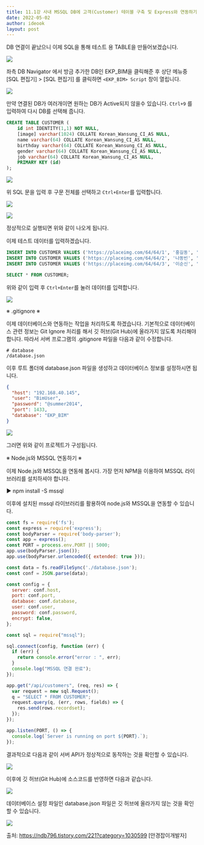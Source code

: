 ```yaml
---
title: 11.1강 사내 MSSQL DB에 고객(Customer) 테이블 구축 및 Express와 연동하기
date: 2022-05-02
author: ideook
layout: post
---
```


DB 연결이 끝났으니 이제 SQL을 통해 테스트 용 TABLE을 만들어보겠습니다.

![](images/2022-05-02-16-15-41.png)

좌측 DB Navigator 에서 방금 추가한 DB인 EKP_BIM을 클릭해준 후 상단 메뉴중 [SQL 편집기] > [SQL 편집기] 를 클릭하면 `<EKP_BIM> Script` 창이 열립니다. 

![](images/2022-05-02-16-21-46.png)

만약 연결된 DB가 여러개이면 원하는 DB가 Active되지 않을수 있습니다. `Ctrl+9` 를 입력하여 다시 DB를 선택해 줍니다.

```sql
CREATE TABLE CUSTOMER (
	id int IDENTITY(1,1) NOT NULL,
	[image] varchar(1024) COLLATE Korean_Wansung_CI_AS NULL,
	name varchar(64) COLLATE Korean_Wansung_CI_AS NULL,
	birthday varchar(64) COLLATE Korean_Wansung_CI_AS NULL,
	gender varchar(64) COLLATE Korean_Wansung_CI_AS NULL,
	job varchar(64) COLLATE Korean_Wansung_CI_AS NULL,
	PRIMARY KEY (id)
);
```

![](images/2022-05-02-16-24-57.png)

위 SQL 문을 입력 후 구문 전체를 선택하고 `Ctrl+Enter`를 입력합니다.

![](images/2022-05-02-16-26-18.png)

![](images/2022-05-02-16-27-07.png)

정상적으로 실행되면 위와 같이 나오게 됩니다.

이제 테스트 데이터를 입력하겠습니다.

```sql
INSERT INTO CUSTOMER VALUES ('https://placeimg.com/64/64/1', '홍길동', '960508', '남자', '대학생');
INSERT INTO CUSTOMER VALUES ('https://placeimg.com/64/64/2', '나동빈', '961222', '남자', '프로그래머');
INSERT INTO CUSTOMER VALUES ('https://placeimg.com/64/64/3', '이순신', '961127', '남자', '디자이너');

SELECT * FROM CUSTOMER;
```

위와 같이 입력 후 `Ctrl+Enter`를 눌러 데이터를 입력합니다.

![](images/2022-05-02-17-23-35.png)

※ .gitignore ※

이제 데이터베이스와 연동하는 작업을 처리하도록 하겠습니다. 기본적으로 데이터베이스 관련 정보는 Git Ignore 처리를 해서 깃 허브(Git Hub)에 올라가지 않도록 처리해야 합니다. 따라서 서버 프로그램의 .gitignore 파일을 다음과 같이 수정합니다.

```
# database
/database.json
```

이후 루트 폴더에 database.json 파일을 생성하고 데이터베이스 정보를 설정하시면 됩니다.

```json
{
  "host": "192.168.40.145",
  "user": "BimUser",
  "password": "@summer2014",
  "port": 1433,
  "database": "EKP_BIM"
}
```

![](images/2022-04-21-11-42-58.png)

그러면 위와 같이 프로젝트가 구성됩니다.

※ Node.js와 MSSQL 연동하기 ※

이제 Node.js와 MSSQL을 연동해 봅시다. 가장 먼저 NPM을 이용하여 MSSQL 라이브러리를 설치하셔야 합니다.

▶ npm install -S mssql

이후에 설치된 mssql 라이브러리를 활용하여 node.js와 MSSQL을 연동할 수 있습니다.

```js
const fs = require('fs');
const express = require('express');
const bodyParser = require('body-parser');
const app = express();
const PORT = process.env.PORT || 5000;
app.use(bodyParser.json());
app.use(bodyParser.urlencoded({ extended: true }));

const data = fs.readFileSync('./database.json');
const conf = JSON.parse(data);

const config = {
  server: conf.host,
  port: conf.port,
  database: conf.database,
  user: conf.user,
  password: conf.password,
  encrypt: false,
};

const sql = require("mssql");

sql.connect(config, function (err) {
  if (err) {
    return console.error("error : ", err);
  }
  console.log("MSSQL 연결 완료");
});

app.get("/api/customers", (req, res) => {
  var request = new sql.Request();
  q = "SELECT * FROM CUSTOMER";
  request.query(q, (err, rows, fields) => {
    res.send(rows.recordset);
  });
});

app.listen(PORT, () => {
  console.log(`Server is running on port ${PORT}.`);
});
```

결과적으로 다음과 같이 서버 API가 정상적으로 동작하는 것을 확인할 수 있습니다.

![](images/2022-04-21-11-43-10.png)

이후에 깃 허브(Git Hub)에 소스코드를 반영하면 다음과 같습니다.

![](images/2022-04-21-11-43-15.png)

데이터베이스 설정 파일인 database.json 파일은 깃 허브에 올라가지 않는 것을 확인할 수 있습니다.

![](images/2022-04-21-11-43-19.png)

출처: https://ndb796.tistory.com/221?category=1030599 [안경잡이개발자]
